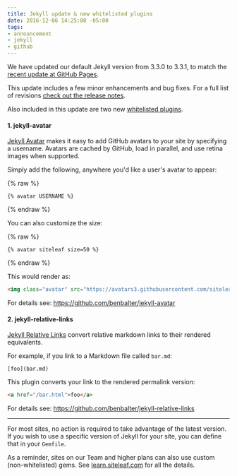 ```yaml
---
title: Jekyll update & new whitelisted plugins
date: 2016-12-06 14:25:00 -05:00
tags:
- announcement
- jekyll
- github
---
```


We have updated our default Jekyll version from 3.3.0 to 3.3.1, to match the [recent update at GitHub Pages](https://github.com/blog/2290-relative-links-for-github-pages).

This update includes a few minor enhancements and bug fixes. For a full list of revisions [check out the release notes](https://jekyllrb.com/docs/history/#v3-3-1).

Also included in this update are two new [whitelisted plugins](https://learn.siteleaf.com/themes/jekyll-plugins/).



#### 1. jekyll-avatar

[Jekyll Avatar](https://github.com/benbalter/jekyll-avatar) makes it easy to add GitHub avatars to your site by specifying a username. Avatars are cached by GitHub, load in parallel, and use retina images when supported.

Simply add the following, anywhere you'd like a user's avatar to appear:

{% raw %}
```
{% avatar USERNAME %}
```
{% endraw %}

You can also customize the size:

{% raw %}
```
{% avatar siteleaf size=50 %}
```
{% endraw %}

This would render as:

```html
<img class="avatar" src="https://avatars3.githubusercontent.com/siteleaf?v=3&amp;s=50" alt="siteleaf" srcset="https://avatars3.githubusercontent.com/siteleaf?v=3&amp;s=50 1x, https://avatars3.githubusercontent.com/siteleaf?v=3&amp;s=100 2x, https://avatars3.githubusercontent.com/siteleaf?v=3&amp;s=150 3x, https://avatars3.githubusercontent.com/siteleaf?v=3&amp;s=200 4x" width="50" height="50" />
```

For details see: <https://github.com/benbalter/jekyll-avatar>


#### 2. jekyll-relative-links

[Jekyll Relative Links](https://github.com/benbalter/jekyll-relative-links) convert relative markdown links to their rendered equivalents.

For example, if you link to a Markdown file called `bar.md`:

```
[foo](bar.md)
```

This plugin converts your link to the rendered permalink version:

```html
<a href="/bar.html">foo</a>
```

For details see: <https://github.com/benbalter/jekyll-relative-links>

---

For most sites, no action is required to take advantage of the latest version. If you wish to use a specific version of Jekyll for your site, you can define that in your `Gemfile`.

As a reminder, sites on our Team and higher plans can also use custom (non-whitelisted) gems. See [learn.siteleaf.com](https://learn.siteleaf.com/themes/jekyll-plugins/) for all the details.